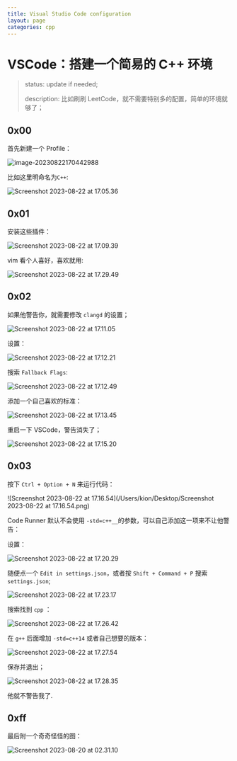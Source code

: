 ```yaml
---
title: Visual Studio Code configuration
layout: page
categories: cpp
---
```




# VSCode：搭建一个简易的 C++ 环境

>   status: update if needed;
>
>   description: 比如刷刷 LeetCode，就不需要特别多的配置，简单的环境就够了；

## 0x00

首先新建一个 Profile：

![image-20230822170442988](https://p.ipic.vip/1tii57.png)

比如这里明命名为`C++`:

![Screenshot 2023-08-22 at 17.05.36](https://p.ipic.vip/thhlam.png)

## 0x01

安装这些插件：

![Screenshot 2023-08-22 at 17.09.39](https://p.ipic.vip/67ywqu.png)

vim 看个人喜好，喜欢就用:

![Screenshot 2023-08-22 at 17.29.49](https://p.ipic.vip/h1e4iu.png)

## 0x02

如果他警告你，就需要修改 `clangd` 的设置；

![Screenshot 2023-08-22 at 17.11.05](https://p.ipic.vip/kb55bz.png)



设置：

![Screenshot 2023-08-22 at 17.12.21](https://p.ipic.vip/0z02zm.png)



搜索 `Fallback Flags`:

![Screenshot 2023-08-22 at 17.12.49](https://p.ipic.vip/uo14y1.png)

添加一个自己喜欢的标准：

![Screenshot 2023-08-22 at 17.13.45](https://p.ipic.vip/j1izut.png)

重启一下 VSCode，警告消失了；

![Screenshot 2023-08-22 at 17.15.20](https://p.ipic.vip/rlz6pz.png)



## 0x03

按下 `Ctrl + Option + N` 来运行代码：

![Screenshot 2023-08-22 at 17.16.54](/Users/kion/Desktop/Screenshot 2023-08-22 at 17.16.54.png)

Code Runner 默认不会使用 `-std=c++__`的参数，可以自己添加这一项来不让他警告：

设置：

![Screenshot 2023-08-22 at 17.20.29](https://p.ipic.vip/frit6u.png)

随便点一个 `Edit in settings.json`，或者按 `Shift + Command + P` 搜索 `settings.json`;

![Screenshot 2023-08-22 at 17.23.17](https://p.ipic.vip/tledlj.png)

搜索找到 `cpp` ：

![Screenshot 2023-08-22 at 17.26.42](https://p.ipic.vip/8g3tc5.png)

在 `g++` 后面增加 `-std=c++14` 或者自己想要的版本：

![Screenshot 2023-08-22 at 17.27.54](https://p.ipic.vip/60g0uh.png)

保存并退出；

![Screenshot 2023-08-22 at 17.28.35](https://p.ipic.vip/keddqu.png)

他就不警告我了.



## 0xff

最后附一个奇奇怪怪的图：

![Screenshot 2023-08-20 at 02.31.10](https://p.ipic.vip/f59mh5.png)